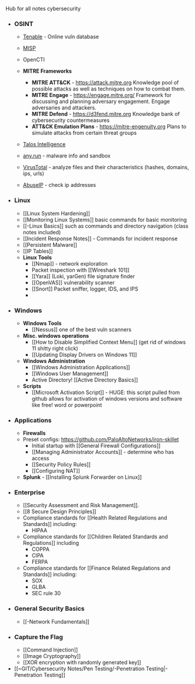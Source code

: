Hub for all notes cybersecurity

- ### OSINT
	- [Tenable](https://www.tenable.com/plugins/was/families) - Online vuln database 
	- [MISP](https://www.misp-project.org/) 
	- OpenCTI
	- **MITRE Frameworks**
		- **MITRE ATT&CK** - https://attack.mitre.org
			Knowledge pool of possible attacks as well as techniques on how to combat them. 
		- **MITRE Engage** - https://engage.mitre.org/
			Framework for discussing and planning adversary engagement. Engage adversaries and attackers.
		- **MITRE Defend** - https://d3fend.mitre.org
			Knowledge bank of cybersecurity countermeasures
		- **ATT&CK Emulation Plans** - https://mitre-engenuity.org
			Plans to simulate attacks from certain threat groups
	- [Talos Intelligence](https://talosintelligence.com/)
		
	- [any.run](https://any.run/) - malware info and sandbox
	- [VirusTotal](https://www.virustotal.com/gui/home/upload) - analyze files and their characteristics (hashes, domains, ips, urls)
	- [AbuseIP](www.abuseipdb.com) - check ip addresses
- ### Linux
	- [[Linux System Hardening]]
	- [[Monitoring Linux Systems]] basic commands for basic monitoring
	- [[-Linux Basics]] such as commands and directory navigation (class notes included)
	- [[Incident Response Notes]] - Commands for incident response
	- [[Persistent Malware]]
	- [[IP Tables]]
	- **Linux Tools**
		- [[Nmap]] - network exploration
		- Packet inspection with [[Wireshark 101]]
		- [[Yara]] (Loki, yarGen) file signature finder 
		- [[OpenVAS]] vulnerability scanner
		- [[Snort]] Packet sniffer, logger, IDS, and IPS
		- 
- ### Windows
	- **Windows Tools**
		- [[Nessus]] one of the best vuln scanners
	- **Misc. windows operations**
		- [[How to Disable Simplified Context Menu]] (get rid of windows 11 shitty right click)
		- [[Updating Display Drivers on Windows 11]]
	- **Windows Administration**
		- [[Windows Administration Applications]]
		- [[Windows User Management]]
		- Active Directory! [[Active Directory Basics]]
	- **Scripts**
		- [[Microsoft Activation Script]] - HUGE: this script pulled from github allows for activation of windows versions and software like free! word or powerpoint
- ### Applications
	- **Firewalls**
	- Preset configs: https://github.com/PaloAltoNetworks/iron-skillet
		- Initial startup with [[General Firewall Configurations]]
		- [[Managing Administrator Accounts]] - determine who has access
		- [[Security Policy Rules]]
		- [[Configuring NAT]]
	- **Splunk**
			- [[Installing Splunk Forwarder on Linux]]
- ### Enterprise 
	- [[Security Assessment and Risk Management]].
	- [[8 Secure Design Principles]]
	- Compliance standards for [[Health Related Regulations and Standards]]
		including:
		- HIPAA
	- Compliance standards for [[Children Related Standards and Regulations]]
		including 
		- COPPA
		- CIPA
		- FERPA
	- Compliance standards for [[Finance Related Regulations and Standards]]
		including:
		- SOX
		- GLBA
		- SEC rule 30
- ### General Security Basics
	- [[-Network Fundamentals]]
- ### Capture the Flag
	- [[Command Injection]]
	- [[Image Cryptography]]
	- [[XOR encryption with randomly generated key]]
- [[~GIT/Cybersecurity Notes/Pen Testing/-Penetration Testing|-Penetration Testing]]




